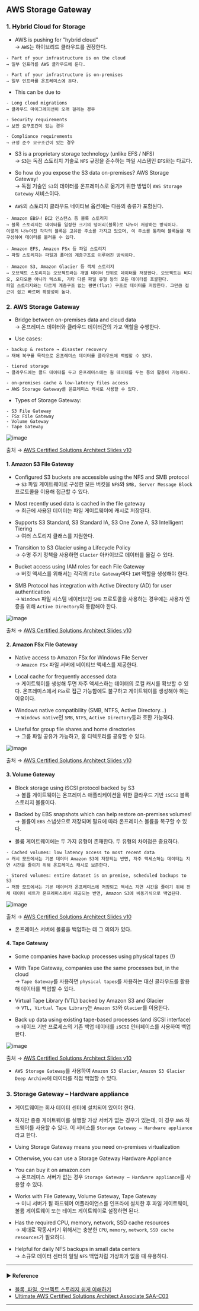 ## AWS Storage Gateway
### 1. Hybrid Cloud for Storage
- AWS is pushing for ”hybrid cloud”  
→ `AWS`는 하이브리드 클라우드를 권장한다.
~~~
- Part of your infrastructure is on the cloud
→ 일부 인프라를 AWS 클라우드에 둔다.

- Part of your infrastructure is on-premises
→ 일부 인프라를 온프레미스에 둔다.
~~~

- This can be due to
~~~
- Long cloud migrations
→ 클라우드 마이그레이션이 오래 걸리는 경우

- Security requirements
→ 보안 요구조건이 있는 경우

- Compliance requirements
→ 규정 준수 요구조건이 있는 경우
~~~

- S3 is a proprietary storage technology (unlike EFS / NFS)  
→ `S3`는 독점 스토리지 기술로 `NFS` 규정을 준수하는 파일 시스템인 `EFS`와는 다르다. 

- So how do you expose the S3 data on-premises? AWS Storage Gateway!  
→ 독점 기술인 `S3`의 데이터를 온프레미스로 옮기기 위한 방법이 `AWS Storage Gateway` 서비스이다.

- `AWS`의 스토리지 클라우드 네이티브 옵션에는 다음의 종류가 포함된다.
~~~
- Amazon EBS나 EC2 인스턴스 등 블록 스토리지
→ 블록 스토리지는 데이터를 일정한 크기의 덩어리(블록)로 나누어 저장하는 방식이다. 
이렇게 나누어진 각각의 블록은 고유한 주소를 가지고 있으며, 이 주소를 통하여 블록들을 재구성하여 데이터를 불러올 수 있다.

- Amazon EFS, Amazon FSx 등 파일 스토리지
→ 파일 스토리지는 파일과 폴더의 계층구조로 이루어진 방식이다.

- Amazon S3, Amazon Glacier 등 객체 스토리지
→ 오브젝트 스토리지는 오브젝트라는 개별 데이터 단위로 데이터를 저장한다. 오브젝트는 비디오, 오디오뿐 아니라 텍스트, 기타 다른 파일 유형 등의 모든 데이터를 포괄한다.
파일 스토리지와는 다르게 계층구조 없는 평면(flat) 구조로 데이터를 저장한다. 그만큼 접근이 쉽고 빠르며 확장성이 높다.
~~~

### 2. AWS Storage Gateway
- Bridge between on-premises data and cloud data  
→ 온프레미스 데이터와 클라우드 데이터간의 가교 역할을 수행한다.

- Use cases:
~~~
- backup & restore → disaster recovery
→ 재해 복구를 목적으로 온프레미스 데이터를 클라우드에 백업할 수 있다.

- tiered storage
→ 클라우드에는 콜드 데이터를 두고 온프레미스에는 웜 데이터를 두는 등의 활용이 가능하다.

- on-premises cache & low-latency files access
→ AWS Storage Gateway를 온프레미스 캐시로 사용할 수 있다.
~~~

- Types of Storage Gateway:
~~~
- S3 File Gateway
- FSx File Gateway
- Volume Gateway
- Tape Gateway
~~~

![image](https://user-images.githubusercontent.com/97398071/235353350-9ea90436-a4ce-4d75-b1ba-c1741c8231a5.png)

출처 → [AWS Certified Solutions Architect Slides v10](https://courses.datacumulus.com/downloads/certified-solutions-architect-pn9/)

#### 1. Amazon S3 File Gateway
- Configured S3 buckets are accessible using the NFS and SMB protocol  
→ `S3` 파일 게이트웨이로 구성한 모든 버킷을 `NFS`와 `SMB, Server Message Block` 프로토콜을 이용해 접근할 수 있다.

- Most recently used data is cached in the file gateway  
→ 최근에 사용된 데이터는 파일 게이트웨이에 캐시로 저장된다.

- Supports S3 Standard, S3 Standard IA, S3 One Zone A, S3 Intelligent Tiering  
→ 여러 스토리지 클래스를 지원한다.

- Transition to S3 Glacier using a Lifecycle Policy  
→ 수명 주기 정책을 사용하면 `Glacier` 아카이브로 데이터를 옮길 수 있다.

- Bucket access using IAM roles for each File Gateway  
→ 버킷 액세스를 위해서는 각각의 `File Gateway`마다 `IAM` 역할을 생성해야 한다.

- SMB Protocol has integration with Active Directory (AD) for user authentication  
→ `Windows` 파일 시스템 네이티브인 `SMB` 프로토콜을 사용하는 경우에는 사용자 인증을 위해 `Active Directory`와 통합해야 한다.

![image](https://user-images.githubusercontent.com/97398071/235352635-8b6b8cfa-64d8-48b8-8a71-73d7459ac6ee.png)

출처 → [AWS Certified Solutions Architect Slides v10](https://courses.datacumulus.com/downloads/certified-solutions-architect-pn9/)

#### 2. Amazon FSx File Gateway
- Native access to Amazon FSx for Windows File Server  
→ `Amazon FSx` 파일 서버에 네이티브 액세스를 제공한다.

- Local cache for frequently accessed data  
→ 게이트웨이를 생성해 두면 자주 액세스하는 데이터의 로컬 캐시를 확보할 수 있다. 온프레미스에서 `FSx`로 접근 가능함에도 불구하고 게이트웨이를 생성해야 하는 이유이다.

- Windows native compatibility (SMB, NTFS, Active Directory...)  
→ `Windows native`인 `SMB`, `NTFS`, `Active Directory`등과 호환 가능하다.

- Useful for group file shares and home directories  
→ 그룹 파일 공유가 가능하고, 홈 디렉토리를 공유할 수 있다.

![image](https://user-images.githubusercontent.com/97398071/235352816-70565cdb-ecd5-4ea2-9dd6-92de727ad4d5.png)

출처 → [AWS Certified Solutions Architect Slides v10](https://courses.datacumulus.com/downloads/certified-solutions-architect-pn9/)

#### 3. Volume Gateway
- Block storage using iSCSI protocol backed by S3  
→ 볼륨 게이트웨이는 온프레미스 애플리케이션을 위한 클라우드 기반 `iSCSI` 블록 스토리지 볼륨이다.

- Backed by EBS snapshots which can help restore on-premises volumes!  
→ 볼륨이 `EBS` 스냅샷으로 저장되며 필요에 따라 온프레미스 볼륨을 복구할 수 있다.

- 볼륨 게이트웨이에는 두 가지 유형이 존재한다. 두 유형의 차이점은 중요하다.
~~~
- Cached volumes: low latency access to most recent data
→ 캐시 모드에서는 기본 데이터 Amazon S3에 저장되는 반면, 자주 액세스하는 데이터는 지연 시간을 줄이기 위해 온프레미스 캐시로 보존한다.

- Stored volumes: entire dataset is on premise, scheduled backups to S3
→ 저장 모드에서는 기본 데이터가 온프레미스에 저장되고 액세스 지연 시간을 줄이기 위해 전체 데이터 세트가 온프레미스에서 제공되는 반면, Amazon S3에 비동기식으로 백업된다.
~~~

![image](https://user-images.githubusercontent.com/97398071/235352841-e8289055-b673-4961-8a40-d0434dbd4e0c.png)

출처 → [AWS Certified Solutions Architect Slides v10](https://courses.datacumulus.com/downloads/certified-solutions-architect-pn9/)

- 온프레미스 서버에 볼륨을 백업하는 데 그 의의가 있다.

#### 4. Tape Gateway
- Some companies have backup processes using physical tapes (!)
- With Tape Gateway, companies use the same processes but, in the cloud  
→ `Tape Gateway`를 사용하면 `physical tapes`를 사용하는 대신 클라우드를 활용해 데이터를 백업할 수 있다.

- Virtual Tape Library (VTL) backed by Amazon S3 and Glacier  
→ `VTL, Virtual Tape Library`는 `Amazon S3`와 `Glacier`를 이용한다.

- Back up data using existing tape-based processes (and iSCSI interface)  
→ 테이프 기반 프로세스의 기존 백업 데이터를 `iSCSI` 인터페이스를 사용하여 백업한다.

![image](https://user-images.githubusercontent.com/97398071/235353000-3bbd5508-baf7-4807-bb9f-263a807b3054.png)

출처 → [AWS Certified Solutions Architect Slides v10](https://courses.datacumulus.com/downloads/certified-solutions-architect-pn9/)

- `AWS Storage Gateway`를 사용하여 `Amazon S3 Glacier`, `Amazon S3 Glacier Deep Archive`에 데이터를 직접 백업할 수 있다.

### 3. Storage Gateway – Hardware appliance
- 게이트웨이는 회사 데이터 센터에 설치되어 있어야 한다.

- 하지만 종종 게이트웨이를 실행할 가상 서버가 없는 경우가 있는데, 이 경우 `AWS` 하드웨어를 사용할 수 있다. 이 서비스를 `Storage Gateway – Hardware appliance`라고 한다.

- Using Storage Gateway means you need on-premises virtualization
- Otherwise, you can use a Storage Gateway Hardware Appliance
- You can buy it on amazon.com  
→ 온프레미스 서버가 없는 경우 `Storage Gateway – Hardware appliance`를 사용할 수 있다. 

- Works with File Gateway, Volume Gateway, Tape Gateway  
→ 미니 서버가 될 하드웨어 어플라이언스를 인프라에 설치한 후 파일 게이트웨이, 볼륨 게이트웨이 또는 테이프 게이트웨이로 설정하면 된다.

- Has the required CPU, memory, network, SSD cache resources  
→ 제대로 작동시키기 위해서는 충분한 `CPU`, `memory`, `network`, `SSD cache resources`가 필요하다.

- Helpful for daily NFS backups in small data centers  
→ 소규모 데이터 센터의 일일 `NFS` 백업처럼 가상화가 없을 때 유용하다.

---
#### ▶ Reference
- [블록, 파일, 오브젝트 스토리지 쉽게 이해하기](https://www.dknyou.com/blog/?q=YToxOntzOjEyOiJrZXl3b3JkX3R5cGUiO3M6MzoiYWxsIjt9&bmode=view&idx=10474168&t=board)
- [Ultimate AWS Certified Solutions Architect Associate SAA-C03](https://www.udemy.com/course/aws-certified-solutions-architect-associate-saa-c03/)
---
